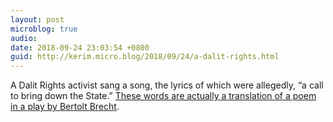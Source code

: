 ```yaml
---
layout: post
microblog: true
audio: 
date: 2018-09-24 23:03:54 +0800
guid: http://kerim.micro.blog/2018/09/24/a-dalit-rights.html
---
```

A Dalit Rights activist sang a song, the lyrics of which were allegedly, “a call to bring down the State.” [These words are actually a translation of a poem in a play by Bertolt Brecht](https://cjp.org.in/brechts-words-misinterpreted-to-cast-cloak-of-criminality-over-arrested-activists/).
